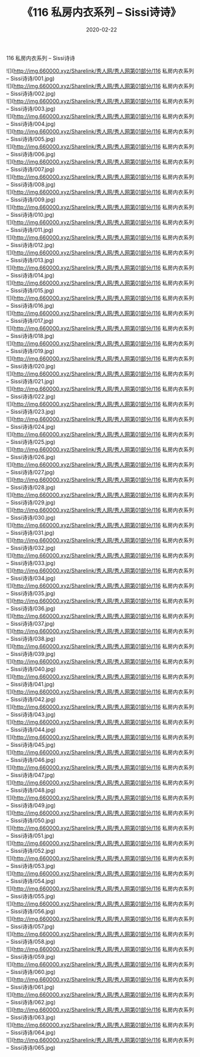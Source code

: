 ﻿---
layout: post
title:  《116 私房内衣系列 – Sissi诗诗》
date:   2020-02-22
img: http://img.660000.xyz/Sharelink/秀人网/秀人网第01部分/116 私房内衣系列 – Sissi诗诗/000.jpg
categories: [美女, 清纯, 唯美]
---

116 私房内衣系列 – Sissi诗诗

  ![](http://img.660000.xyz/Sharelink/秀人网/秀人网第01部分/116 私房内衣系列 – Sissi诗诗/001.jpg) <br> ![](http://img.660000.xyz/Sharelink/秀人网/秀人网第01部分/116 私房内衣系列 – Sissi诗诗/002.jpg) <br> ![](http://img.660000.xyz/Sharelink/秀人网/秀人网第01部分/116 私房内衣系列 – Sissi诗诗/003.jpg) <br> ![](http://img.660000.xyz/Sharelink/秀人网/秀人网第01部分/116 私房内衣系列 – Sissi诗诗/004.jpg) <br> ![](http://img.660000.xyz/Sharelink/秀人网/秀人网第01部分/116 私房内衣系列 – Sissi诗诗/005.jpg) <br> ![](http://img.660000.xyz/Sharelink/秀人网/秀人网第01部分/116 私房内衣系列 – Sissi诗诗/006.jpg) <br> ![](http://img.660000.xyz/Sharelink/秀人网/秀人网第01部分/116 私房内衣系列 – Sissi诗诗/007.jpg) <br> ![](http://img.660000.xyz/Sharelink/秀人网/秀人网第01部分/116 私房内衣系列 – Sissi诗诗/008.jpg) <br> ![](http://img.660000.xyz/Sharelink/秀人网/秀人网第01部分/116 私房内衣系列 – Sissi诗诗/009.jpg) <br> ![](http://img.660000.xyz/Sharelink/秀人网/秀人网第01部分/116 私房内衣系列 – Sissi诗诗/010.jpg) <br> ![](http://img.660000.xyz/Sharelink/秀人网/秀人网第01部分/116 私房内衣系列 – Sissi诗诗/011.jpg) <br> ![](http://img.660000.xyz/Sharelink/秀人网/秀人网第01部分/116 私房内衣系列 – Sissi诗诗/012.jpg) <br> ![](http://img.660000.xyz/Sharelink/秀人网/秀人网第01部分/116 私房内衣系列 – Sissi诗诗/013.jpg) <br> ![](http://img.660000.xyz/Sharelink/秀人网/秀人网第01部分/116 私房内衣系列 – Sissi诗诗/014.jpg) <br> ![](http://img.660000.xyz/Sharelink/秀人网/秀人网第01部分/116 私房内衣系列 – Sissi诗诗/015.jpg) <br> ![](http://img.660000.xyz/Sharelink/秀人网/秀人网第01部分/116 私房内衣系列 – Sissi诗诗/016.jpg) <br> ![](http://img.660000.xyz/Sharelink/秀人网/秀人网第01部分/116 私房内衣系列 – Sissi诗诗/017.jpg) <br> ![](http://img.660000.xyz/Sharelink/秀人网/秀人网第01部分/116 私房内衣系列 – Sissi诗诗/018.jpg) <br> ![](http://img.660000.xyz/Sharelink/秀人网/秀人网第01部分/116 私房内衣系列 – Sissi诗诗/019.jpg) <br> ![](http://img.660000.xyz/Sharelink/秀人网/秀人网第01部分/116 私房内衣系列 – Sissi诗诗/020.jpg) <br> ![](http://img.660000.xyz/Sharelink/秀人网/秀人网第01部分/116 私房内衣系列 – Sissi诗诗/021.jpg) <br> ![](http://img.660000.xyz/Sharelink/秀人网/秀人网第01部分/116 私房内衣系列 – Sissi诗诗/022.jpg) <br> ![](http://img.660000.xyz/Sharelink/秀人网/秀人网第01部分/116 私房内衣系列 – Sissi诗诗/023.jpg) <br> ![](http://img.660000.xyz/Sharelink/秀人网/秀人网第01部分/116 私房内衣系列 – Sissi诗诗/024.jpg) <br> ![](http://img.660000.xyz/Sharelink/秀人网/秀人网第01部分/116 私房内衣系列 – Sissi诗诗/025.jpg) <br> ![](http://img.660000.xyz/Sharelink/秀人网/秀人网第01部分/116 私房内衣系列 – Sissi诗诗/026.jpg) <br> ![](http://img.660000.xyz/Sharelink/秀人网/秀人网第01部分/116 私房内衣系列 – Sissi诗诗/027.jpg) <br> ![](http://img.660000.xyz/Sharelink/秀人网/秀人网第01部分/116 私房内衣系列 – Sissi诗诗/028.jpg) <br> ![](http://img.660000.xyz/Sharelink/秀人网/秀人网第01部分/116 私房内衣系列 – Sissi诗诗/029.jpg) <br> ![](http://img.660000.xyz/Sharelink/秀人网/秀人网第01部分/116 私房内衣系列 – Sissi诗诗/030.jpg) <br> ![](http://img.660000.xyz/Sharelink/秀人网/秀人网第01部分/116 私房内衣系列 – Sissi诗诗/031.jpg) <br> ![](http://img.660000.xyz/Sharelink/秀人网/秀人网第01部分/116 私房内衣系列 – Sissi诗诗/032.jpg) <br> ![](http://img.660000.xyz/Sharelink/秀人网/秀人网第01部分/116 私房内衣系列 – Sissi诗诗/033.jpg) <br> ![](http://img.660000.xyz/Sharelink/秀人网/秀人网第01部分/116 私房内衣系列 – Sissi诗诗/034.jpg) <br> ![](http://img.660000.xyz/Sharelink/秀人网/秀人网第01部分/116 私房内衣系列 – Sissi诗诗/035.jpg) <br> ![](http://img.660000.xyz/Sharelink/秀人网/秀人网第01部分/116 私房内衣系列 – Sissi诗诗/036.jpg) <br> ![](http://img.660000.xyz/Sharelink/秀人网/秀人网第01部分/116 私房内衣系列 – Sissi诗诗/037.jpg) <br> ![](http://img.660000.xyz/Sharelink/秀人网/秀人网第01部分/116 私房内衣系列 – Sissi诗诗/038.jpg) <br> ![](http://img.660000.xyz/Sharelink/秀人网/秀人网第01部分/116 私房内衣系列 – Sissi诗诗/039.jpg) <br> ![](http://img.660000.xyz/Sharelink/秀人网/秀人网第01部分/116 私房内衣系列 – Sissi诗诗/040.jpg) <br> ![](http://img.660000.xyz/Sharelink/秀人网/秀人网第01部分/116 私房内衣系列 – Sissi诗诗/041.jpg) <br> ![](http://img.660000.xyz/Sharelink/秀人网/秀人网第01部分/116 私房内衣系列 – Sissi诗诗/042.jpg) <br> ![](http://img.660000.xyz/Sharelink/秀人网/秀人网第01部分/116 私房内衣系列 – Sissi诗诗/043.jpg) <br> ![](http://img.660000.xyz/Sharelink/秀人网/秀人网第01部分/116 私房内衣系列 – Sissi诗诗/044.jpg) <br> ![](http://img.660000.xyz/Sharelink/秀人网/秀人网第01部分/116 私房内衣系列 – Sissi诗诗/045.jpg) <br> ![](http://img.660000.xyz/Sharelink/秀人网/秀人网第01部分/116 私房内衣系列 – Sissi诗诗/046.jpg) <br> ![](http://img.660000.xyz/Sharelink/秀人网/秀人网第01部分/116 私房内衣系列 – Sissi诗诗/047.jpg) <br> ![](http://img.660000.xyz/Sharelink/秀人网/秀人网第01部分/116 私房内衣系列 – Sissi诗诗/048.jpg) <br> ![](http://img.660000.xyz/Sharelink/秀人网/秀人网第01部分/116 私房内衣系列 – Sissi诗诗/049.jpg) <br> ![](http://img.660000.xyz/Sharelink/秀人网/秀人网第01部分/116 私房内衣系列 – Sissi诗诗/050.jpg) <br> ![](http://img.660000.xyz/Sharelink/秀人网/秀人网第01部分/116 私房内衣系列 – Sissi诗诗/051.jpg) <br> ![](http://img.660000.xyz/Sharelink/秀人网/秀人网第01部分/116 私房内衣系列 – Sissi诗诗/052.jpg) <br> ![](http://img.660000.xyz/Sharelink/秀人网/秀人网第01部分/116 私房内衣系列 – Sissi诗诗/053.jpg) <br> ![](http://img.660000.xyz/Sharelink/秀人网/秀人网第01部分/116 私房内衣系列 – Sissi诗诗/054.jpg) <br> ![](http://img.660000.xyz/Sharelink/秀人网/秀人网第01部分/116 私房内衣系列 – Sissi诗诗/055.jpg) <br> ![](http://img.660000.xyz/Sharelink/秀人网/秀人网第01部分/116 私房内衣系列 – Sissi诗诗/056.jpg) <br> ![](http://img.660000.xyz/Sharelink/秀人网/秀人网第01部分/116 私房内衣系列 – Sissi诗诗/057.jpg) <br> ![](http://img.660000.xyz/Sharelink/秀人网/秀人网第01部分/116 私房内衣系列 – Sissi诗诗/058.jpg) <br> ![](http://img.660000.xyz/Sharelink/秀人网/秀人网第01部分/116 私房内衣系列 – Sissi诗诗/059.jpg) <br> ![](http://img.660000.xyz/Sharelink/秀人网/秀人网第01部分/116 私房内衣系列 – Sissi诗诗/060.jpg) <br> ![](http://img.660000.xyz/Sharelink/秀人网/秀人网第01部分/116 私房内衣系列 – Sissi诗诗/061.jpg) <br> ![](http://img.660000.xyz/Sharelink/秀人网/秀人网第01部分/116 私房内衣系列 – Sissi诗诗/062.jpg) <br> ![](http://img.660000.xyz/Sharelink/秀人网/秀人网第01部分/116 私房内衣系列 – Sissi诗诗/063.jpg) <br> ![](http://img.660000.xyz/Sharelink/秀人网/秀人网第01部分/116 私房内衣系列 – Sissi诗诗/064.jpg) <br> ![](http://img.660000.xyz/Sharelink/秀人网/秀人网第01部分/116 私房内衣系列 – Sissi诗诗/065.jpg) <br>